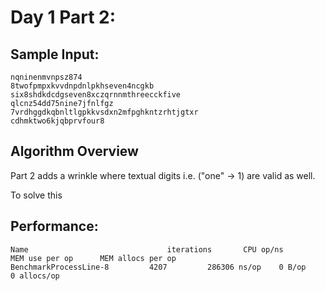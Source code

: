 # Day 1 Part 2:

## Sample Input:
```
nqninenmvnpsz874
8twofpmpxkvvdnpdnlpkhseven4ncgkb
six8shdkdcdgseven8xczqrnnmthreecckfive
qlcnz54dd75nine7jfnlfgz
7vrdhggdkqbnltlgpkkvsdxn2mfpghkntzrhtjgtxr
cdhmktwo6kjqbprvfour8
```

## Algorithm Overview
Part 2 adds a wrinkle where textual digits i.e. ("one" -> 1) are valid as well. 

To solve this 


## Performance:
```
Name                               iterations       CPU op/ns           MEM use per op      MEM allocs per op
BenchmarkProcessLine-8   	   4207 	    286306 ns/op	0 B/op	            0 allocs/op
```
